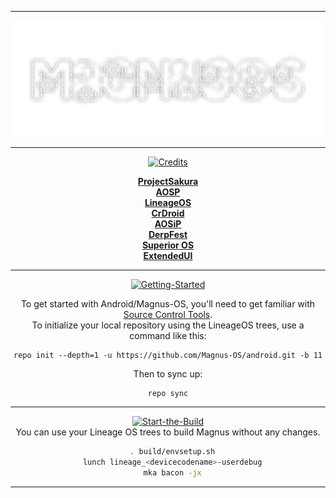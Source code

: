 <hr>
<div align="center">
<a href="https://github.com/Magnus-OS">
<img src="https://github.com/Magnus-OS/GreatDocs/blob/main/assets/header.png?raw=true" alt="Magnus OS"> 
</a>
<hr>

<a href="">
<img src="https://github.com/Magnus-OS/GreatDocs/blob/main/assets/credits.png?raw=true" alt="Credits">
</a>

[**ProjectSakura**](https://github.com/ProjectSakura)
<br>
[**AOSP**](https://android.googlesource.com)
<br>
[**LineageOS**](https://github.com/LineageOS)
<br>
[**CrDroid**](https://github.com/crdroidandroid)
<br>
[**AOSiP**](https://github.com/AOSiP)
<br>
[**DerpFest**](https://github.com/DerpLab)
<br>
[**Superior OS**](https://github.com/SuperiorOS)
<br>
[**ExtendedUI**](https://github.com/Extended-UI) 
<hr>

<a href="">
<img src="https://github.com/Magnus-OS/GreatDocs/blob/main/assets/gettingstarted.png?raw=true" alt="Getting-Started">
</a>

To get started with Android/Magnus-OS, you'll need to get familiar with [Source Control Tools](https://source.android.com/setup/develop).
<br>
To initialize your local repository using the LineageOS trees, use a command like this:

```
repo init --depth=1 -u https://github.com/Magnus-OS/android.git -b 11
```

Then to sync up:
```
repo sync
```
<hr>

<a href="">
<img src="https://github.com/Magnus-OS/GreatDocs/blob/main/assets/start-build.png?raw=true" alt="Start-the-Build">
</a>
<br>
You can use your Lineage OS trees to build Magnus without any changes. 

```bash 
  . build/envsetup.sh
  lunch lineage_<devicecodename>-userdebug
  mka bacon -jx
```
<hr> 
